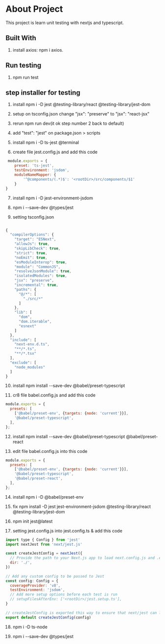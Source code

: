# About Project

This project is  learn unit testing with nextjs and typescript.

## Built With

1. install axios: npm i axios.

## Run testing

1. npm run test


## step installer for testing

1. install npm i -D jest @testing-library/react @testing-library/jest-dom

2. setup on tsconfig.json change "jsx": "preserve" to "jsx": "react-jsx"

3. rerun npm run dev(it ok step number 2 back to default)

4. add "test": "jest" on package.json > scripts

5. install npm i -D ts-jest @terminal

6. create file jest.config.js and add this code

```javascript
 module.exports = {
    preset: 'ts-jest',
    testEnvironment: 'jsdom',
    moduleNameMapper: {
        '^@components/(.*)$': '<rootDir>/src/components/$1'
    }
}
```

7. install npm i -D jest-environment-jsdom

8. npm i --save-dev @types/jest

9. setting tsconfig.json

```javascript

{
  "compilerOptions": {
    "target": "ESNext",
    "allowJs": true,
    "skipLibCheck": true,
    "strict": true,
    "noEmit": true,
    "esModuleInterop": true,
    "module": "CommonJS",
    "resolveJsonModule": true,
    "isolatedModules": true,
    "jsx": "preserve",
    "incremental": true,
    "paths": {
      "@/*": [
        "./src/*"
      ]
    },
    "lib": [
      "dom",
      "dom.iterable",
      "esnext"
    ]
  },
  "include": [
    "next-env.d.ts",
    "**/*.ts",
    "**/*.tsx"
  ],
  "exclude": [
    "node_modules"
  ]
}

```

10. install npm install --save-dev @babel/preset-typescript

11. cr8 file babel.config.js and add this code

```javascript
module.exports = {
  presets: [
    ['@babel/preset-env', {targets: {node: 'current'}}],
    '@babel/preset-typescript',
  ],
};
```

12. install npm install --save-dev @babel/preset-typescript @babel/preset-react

13. edit file babel.config.js into this code

```javascript
module.exports = {
  presets: [
    ['@babel/preset-env', {targets: {node: 'current'}}],
    '@babel/preset-typescript',
    '@babel/preset-react',
  ],
};
```

14. install npm i -D @babel/preset-env

15. fix npm install -D jest jest-environment-jsdom @testing-library/react @testing-library/jest-dom

16. npm init jest@latest

17. setting jest.config.js into jest.config.ts & add this code

```javascript
import type { Config } from 'jest'
import nextJest from 'next/jest.js'
 
const createJestConfig = nextJest({
  // Provide the path to your Next.js app to load next.config.js and .env files in your test environment
  dir: './',
})
 
// Add any custom config to be passed to Jest
const config: Config = {
  coverageProvider: 'v8',
  testEnvironment: 'jsdom',
  // Add more setup options before each test is run
  // setupFilesAfterEnv: ['<rootDir>/jest.setup.ts'],
}
 
// createJestConfig is exported this way to ensure that next/jest can load the Next.js config which is async
export default createJestConfig(config)
```

18. npm i -D ts-node

19. npm i --save-dev @types/jest